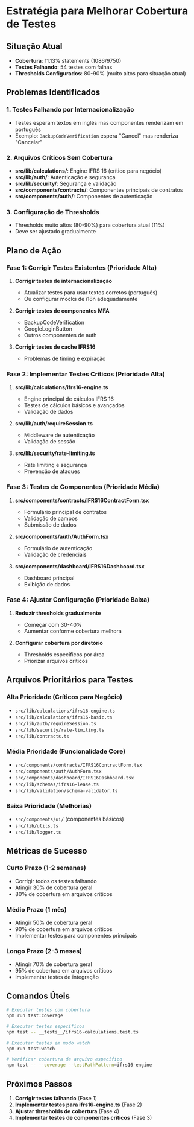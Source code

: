 # Estratégia para Melhorar Cobertura de Testes

## Situação Atual
- **Cobertura**: 11.13% statements (1086/9750)
- **Testes Falhando**: 54 testes com falhas
- **Thresholds Configurados**: 80-90% (muito altos para situação atual)

## Problemas Identificados

### 1. Testes Falhando por Internacionalização
- Testes esperam textos em inglês mas componentes renderizam em português
- Exemplo: `BackupCodeVerification` espera "Cancel" mas renderiza "Cancelar"

### 2. Arquivos Críticos Sem Cobertura
- **src/lib/calculations/**: Engine IFRS 16 (crítico para negócio)
- **src/lib/auth/**: Autenticação e segurança
- **src/lib/security/**: Segurança e validação
- **src/components/contracts/**: Componentes principais de contratos
- **src/components/auth/**: Componentes de autenticação

### 3. Configuração de Thresholds
- Thresholds muito altos (80-90%) para cobertura atual (11%)
- Deve ser ajustado gradualmente

## Plano de Ação

### Fase 1: Corrigir Testes Existentes (Prioridade Alta)
1. **Corrigir testes de internacionalização**
   - Atualizar testes para usar textos corretos (português)
   - Ou configurar mocks de i18n adequadamente

2. **Corrigir testes de componentes MFA**
   - BackupCodeVerification
   - GoogleLoginButton
   - Outros componentes de auth

3. **Corrigir testes de cache IFRS16**
   - Problemas de timing e expiração

### Fase 2: Implementar Testes Críticos (Prioridade Alta)
1. **src/lib/calculations/ifrs16-engine.ts**
   - Engine principal de cálculos IFRS 16
   - Testes de cálculos básicos e avançados
   - Validação de dados

2. **src/lib/auth/requireSession.ts**
   - Middleware de autenticação
   - Validação de sessão

3. **src/lib/security/rate-limiting.ts**
   - Rate limiting e segurança
   - Prevenção de ataques

### Fase 3: Testes de Componentes (Prioridade Média)
1. **src/components/contracts/IFRS16ContractForm.tsx**
   - Formulário principal de contratos
   - Validação de campos
   - Submissão de dados

2. **src/components/auth/AuthForm.tsx**
   - Formulário de autenticação
   - Validação de credenciais

3. **src/components/dashboard/IFRS16Dashboard.tsx**
   - Dashboard principal
   - Exibição de dados

### Fase 4: Ajustar Configuração (Prioridade Baixa)
1. **Reduzir thresholds gradualmente**
   - Começar com 30-40%
   - Aumentar conforme cobertura melhora

2. **Configurar cobertura por diretório**
   - Thresholds específicos por área
   - Priorizar arquivos críticos

## Arquivos Prioritários para Testes

### Alta Prioridade (Críticos para Negócio)
- `src/lib/calculations/ifrs16-engine.ts`
- `src/lib/calculations/ifrs16-basic.ts`
- `src/lib/auth/requireSession.ts`
- `src/lib/security/rate-limiting.ts`
- `src/lib/contracts.ts`

### Média Prioridade (Funcionalidade Core)
- `src/components/contracts/IFRS16ContractForm.tsx`
- `src/components/auth/AuthForm.tsx`
- `src/components/dashboard/IFRS16Dashboard.tsx`
- `src/lib/schemas/ifrs16-lease.ts`
- `src/lib/validation/schema-validator.ts`

### Baixa Prioridade (Melhorias)
- `src/components/ui/` (componentes básicos)
- `src/lib/utils.ts`
- `src/lib/logger.ts`

## Métricas de Sucesso

### Curto Prazo (1-2 semanas)
- Corrigir todos os testes falhando
- Atingir 30% de cobertura geral
- 80% de cobertura em arquivos críticos

### Médio Prazo (1 mês)
- Atingir 50% de cobertura geral
- 90% de cobertura em arquivos críticos
- Implementar testes para componentes principais

### Longo Prazo (2-3 meses)
- Atingir 70% de cobertura geral
- 95% de cobertura em arquivos críticos
- Implementar testes de integração

## Comandos Úteis

```bash
# Executar testes com cobertura
npm run test:coverage

# Executar testes específicos
npm test -- __tests__/ifrs16-calculations.test.ts

# Executar testes em modo watch
npm run test:watch

# Verificar cobertura de arquivo específico
npm test -- --coverage --testPathPattern=ifrs16-engine
```

## Próximos Passos

1. **Corrigir testes falhando** (Fase 1)
2. **Implementar testes para ifrs16-engine.ts** (Fase 2)
3. **Ajustar thresholds de cobertura** (Fase 4)
4. **Implementar testes de componentes críticos** (Fase 3)
